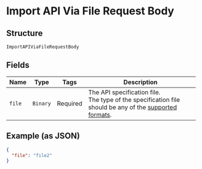 
# Import API Via File Request Body

## Structure

`ImportAPIViaFileRequestBody`

## Fields

| Name | Type | Tags | Description |
|  --- | --- | --- | --- |
| `file` | `Binary` | Required | The API specification file.<br>The type of the specification file should be any of the [supported formats](https://docs.apimatic.io/api-transformer/overview-transformer#supported-input-formats). |

## Example (as JSON)

```json
{
  "file": "file2"
}
```

